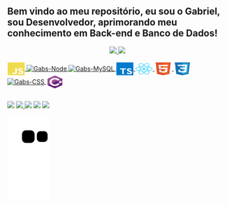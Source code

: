 ## Bem vindo ao meu repositório, eu sou o Gabriel, sou Desenvolvedor, aprimorando meu conhecimento em Back-end e Banco de Dados!

<div align="center">
  <a href="https://github.com/gabrielmijoler">
  <img height="180em" src="https://github-readme-stats.vercel.app/api/top-langs/?username=gabrielmijoler&layout=compact&theme=highcontrast"/>
  <img height="180em" src="https://github-readme-stats.vercel.app/api?username=gabrielmijoler&show_icons=true&theme=dracula&count_private"/>
</div>

  
<div style="display: inline_block" ><br>
  <img align="center" alt="Gabs-Js" height="30" width="40" src="https://raw.githubusercontent.com/devicons/devicon/master/icons/javascript/javascript-plain.svg">
  <img align="center" alt="Gabs-Node" height="30" width="40" src="https://cdn.jsdelivr.net/gh/devicons/devicon/icons/nodejs/nodejs-plain-wordmark.svg">
  <img align="center" alt="Gabs-MySQL" height="30" width="40" src="https://cdn.jsdelivr.net/gh/devicons/devicon/icons/mysql/mysql-original.svg">
  <img align="center" alt="Gabs-Ts" height="30" width="40" src="https://raw.githubusercontent.com/devicons/devicon/master/icons/typescript/typescript-plain.svg">
  <img align="center" alt="Gabs-React" height="30" width="40" src="https://raw.githubusercontent.com/devicons/devicon/master/icons/react/react-original.svg">
  <img align="center" alt="Gabs-HTML" height="30" width="40" src="https://raw.githubusercontent.com/devicons/devicon/master/icons/html5/html5-original.svg">
  <img align="center" alt="Gabs-CSS" height="30" width="40" src="https://raw.githubusercontent.com/devicons/devicon/master/icons/css3/css3-original.svg">
  <img align="center" alt="Gabs-CSS" height="30" width="40" src="https://cdn.jsdelivr.net/gh/devicons/devicon/icons/bootstrap/bootstrap-original.svg" />
  <img align="center" alt="Gabs-Csharp" height="30" width="40" src="https://raw.githubusercontent.com/devicons/devicon/master/icons/csharp/csharp-original.svg">
</div>

   ##
  
<div  style="display: inline_block"> 
  <a href="https://www.instagram.com/gabriel_mijoler/" target="_blank"><img src="https://img.shields.io/badge/-Instagram-%23E4405F?style=for-the-badge&logo=instagram&logoColor=white" target="_blank"></a>
  <a href = "https://outlook.live.com/mail/0/"><img src="https://img.shields.io/badge/-Gmail-%23333?style=for-the-badge&logo=gmail&logoColor=white" target="_blank"</a>
  <a href="https://www.linkedin.com/in/gabriel-mijoler-79a0a6208/" target="_blank"><img src="https://img.shields.io/badge/-LinkedIn-%230077B5?style=for-the-badge&logo=linkedin&logoColor=white" target="_blank"></a> 
  <a href="https://twitter.com/gabrielmijoler" target="_blank"><img src="https://img.shields.io/badge/Twitch-9146FF?style=for-the-badge&logo=twitch&logoColor=white" target="_blank"></a>
  <a href="https://discord.com/channels/@me" target="_blank"><img src="https://img.shields.io/badge/Discord-7289DA?style=for-the-badge&logo=discord&logoColor=white" target="_blank"></a> 
 
  ![Snake animation](https://github.com/rafaballerini/rafaballerini/blob/output/github-contribution-grid-snake.svg)
 
</div>
